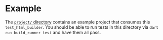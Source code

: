 # Example

The [`project/` directory][project] contains an example project that consumes
this `test_html_builder`. You should be able to run tests in this directory via
`dart run build_runner test` and have them all pass.

[project]: project/
